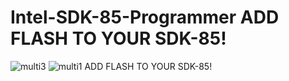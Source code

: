 # Intel-SDK-85-Programmer  ADD FLASH TO YOUR SDK-85!
![multi3](https://user-images.githubusercontent.com/91569879/227029551-3b2f0ba7-7cbc-4939-b592-fb52815d16f1.jpg)
![multi1](https://user-images.githubusercontent.com/91569879/227029600-aa480453-72c7-4f2c-98c9-bdb8bd7f3223.jpg)
ADD FLASH TO YOUR SDK-85!
